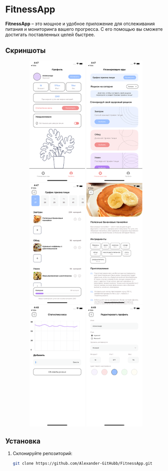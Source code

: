 # FitnessApp

**FitnessApp** – это мощное и удобное приложение для отслеживания питания и мониторинга вашего прогресса. С его помощью вы сможете достигать поставленных целей быстрее.

## Скриншоты

<p align="center">
  <img src="https://github.com/Alexander-GitHubb/FitnessApp/blob/main/screenshots/Simulator%20Screenshot%20-%20iPhone%2011%20-%202023-06-27%20at%2016.47.41.png" alt="Профиль" width="175"/>
  <img src="https://github.com/Alexander-GitHubb/FitnessApp/blob/main/screenshots/Simulator%20Screenshot%20-%20iPhone%2011%20-%202023-06-27%20at%2016.47.13.png" alt="Планировщик еды" width="175"/>
  <img src="https://github.com/Alexander-GitHubb/FitnessApp/blob/main/screenshots/Simulator%20Screenshot%20-%20iPhone%2011%20-%202023-06-27%20at%2016.47.27.png" alt="График приема пищи" width="175"/>
   <img src="https://github.com/Alexander-GitHubb/FitnessApp/blob/main/screenshots/Simulator%20Screenshot%20-%20iPhone%2011%20-%202023-06-27%20at%2016.47.33.png" alt="О блюде" width="175"/>
   <img src="https://github.com/Alexander-GitHubb/FitnessApp/blob/main/screenshots/Simulator%20Screenshot%20-%20iPhone%2011%20-%202023-06-27%20at%2016.48.47.png" alt="Статистика веса" width="175"/>
   <img src="https://github.com/Alexander-GitHubb/FitnessApp/blob/main/screenshots/Simulator%20Screenshot%20-%20iPhone%2011%20-%202023-06-27%20at%2016.49.01.png" alt="Редактировать профиль" width="175"/>
</p>

## Установка

1. Склонируйте репозиторий:

   ```bash
   git clone https://github.com/Alexander-GitHubb/FitnessApp.git
